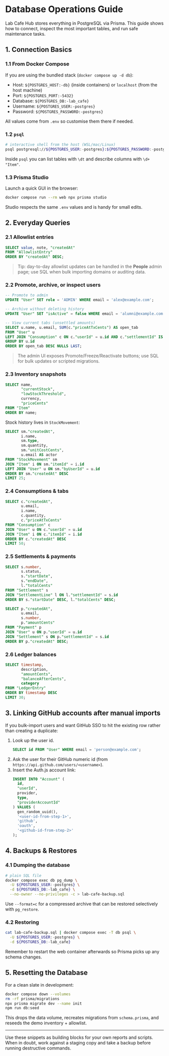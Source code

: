 # Database Operations Guide

Lab Cafe Hub stores everything in PostgreSQL via Prisma. This guide shows how to connect, inspect the most important tables, and run safe maintenance tasks.

## 1. Connection Basics

### 1.1 From Docker Compose

If you are using the bundled stack (`docker compose up -d db`):

- Host: `${POSTGRES_HOST:-db}` (inside containers) or `localhost` (from the host machine)
- Port: `${POSTGRES_PORT:-5432}`
- Database: `${POSTGRES_DB:-lab_cafe}`
- Username: `${POSTGRES_USER:-postgres}`
- Password: `${POSTGRES_PASSWORD:-postgres}`

All values come from `.env` so customise them there if needed.

### 1.2 `psql`

```bash
# interactive shell from the host (WSL/mac/Linux)
psql postgresql://${POSTGRES_USER:-postgres}:${POSTGRES_PASSWORD:-postgres}@localhost:${POSTGRES_PORT:-5432}/${POSTGRES_DB:-lab_cafe}
```

Inside `psql` you can list tables with `\dt` and describe columns with `\d+ "Item"`.

### 1.3 Prisma Studio

Launch a quick GUI in the browser:

```bash
docker compose run --rm web npx prisma studio
```

Studio respects the same `.env` values and is handy for small edits.

## 2. Everyday Queries

### 2.1 Allowlist entries

```sql
SELECT value, note, "createdAt"
FROM "AllowlistEntry"
ORDER BY "createdAt" DESC;
```

> Tip: day-to-day allowlist updates can be handled in the **People** admin page; use SQL when bulk importing domains or auditing data.

### 2.2 Promote, archive, or inspect users

```sql
-- Promote to admin
UPDATE "User" SET role = 'ADMIN' WHERE email = 'alex@example.com';

-- Archive without deleting history
UPDATE "User" SET "isActive" = false WHERE email = 'alumni@example.com';

-- View current tabs (unsettled amounts)
SELECT u.name, u.email, SUM(c."priceAtTxCents") AS open_tab
FROM "User" u
LEFT JOIN "Consumption" c ON c."userId" = u.id AND c."settlementId" IS NULL
GROUP BY u.id
ORDER BY open_tab DESC NULLS LAST;
```

> The admin UI exposes Promote/Freeze/Reactivate buttons; use SQL for bulk updates or scripted migrations.

### 2.3 Inventory snapshots

```sql
SELECT name,
       "currentStock",
       "lowStockThreshold",
       currency,
       "priceCents"
FROM "Item"
ORDER BY name;
```

Stock history lives in `StockMovement`:

```sql
SELECT sm."createdAt",
       i.name,
       sm.type,
       sm.quantity,
       sm."unitCostCents",
       u.email AS actor
FROM "StockMovement" sm
JOIN "Item" i ON sm."itemId" = i.id
LEFT JOIN "User" u ON sm."byUserId" = u.id
ORDER BY sm."createdAt" DESC
LIMIT 25;
```

### 2.4 Consumptions & tabs

```sql
SELECT c."createdAt",
       u.email,
       i.name,
       c.quantity,
       c."priceAtTxCents"
FROM "Consumption" c
JOIN "User" u ON c."userId" = u.id
JOIN "Item" i ON c."itemId" = i.id
ORDER BY c."createdAt" DESC
LIMIT 50;
```

### 2.5 Settlements & payments

```sql
SELECT s.number,
       s.status,
       s."startDate",
       s."endDate",
       l."totalCents"
FROM "Settlement" s
JOIN "SettlementLine" l ON l."settlementId" = s.id
ORDER BY s."startDate" DESC, l."totalCents" DESC;

SELECT p."createdAt",
       u.email,
       s.number,
       p."amountCents"
FROM "Payment" p
JOIN "User" u ON p."userId" = u.id
JOIN "Settlement" s ON p."settlementId" = s.id
ORDER BY p."createdAt" DESC;
```

### 2.6 Ledger balances

```sql
SELECT timestamp,
       description,
       "amountCents",
       "balanceAfterCents",
       category
FROM "LedgerEntry"
ORDER BY timestamp DESC
LIMIT 30;
```

## 3. Linking GitHub accounts after manual imports

If you bulk-import users and want GitHub SSO to hit the existing row rather than creating a duplicate:

1. Look up the user id.
   ```sql
   SELECT id FROM "User" WHERE email = 'person@example.com';
   ```
2. Ask the user for their GitHub numeric id (from `https://api.github.com/users/<username>`).
3. Insert the Auth.js account link:
   ```sql
   INSERT INTO "Account" (
     id,
     "userId",
     provider,
     type,
     "providerAccountId"
   ) VALUES (
     gen_random_uuid(),
     '<user-id-from-step-1>',
     'github',
     'oauth',
     '<github-id-from-step-2>'
   );
   ```

## 4. Backups & Restores

### 4.1 Dumping the database

```bash
# plain SQL file
docker compose exec db pg_dump \
  -U ${POSTGRES_USER:-postgres} \
  -d ${POSTGRES_DB:-lab_cafe} \
  --no-owner --no-privileges -c > lab-cafe-backup.sql
```

Use `--format=c` for a compressed archive that can be restored selectively with `pg_restore`.

### 4.2 Restoring

```bash
cat lab-cafe-backup.sql | docker compose exec -T db psql \
  -U ${POSTGRES_USER:-postgres} \
  -d ${POSTGRES_DB:-lab_cafe}
```

Remember to restart the web container afterwards so Prisma picks up any schema changes.

## 5. Resetting the Database

For a clean slate in development:

```bash
docker compose down --volumes
rm -rf prisma/migrations
npx prisma migrate dev --name init
npm run db:seed
```

This drops the data volume, recreates migrations from `schema.prisma`, and reseeds the demo inventory + allowlist.

---

Use these snippets as building blocks for your own reports and scripts. When in doubt, work against a staging copy and take a backup before running destructive commands.
